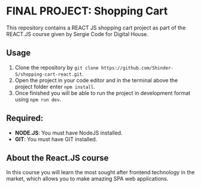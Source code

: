 # FINAL PROJECT: Shopping Cart

This repository contains a REACT JS shopping cart project as part of the REACT.JS course given by Sergie Code for Digital House.

## Usage

1. Clone the repository by `git clone https://github.com/Shinder-S/shopping-cart-react.git`.
2.  Open the project in your code editor and in the terminal above the project folder enter `npm install`.
3.  Once finished you will be able to run the project in development format using `npm run dev`.

## Required:

- **NODE.JS**: You must have NodeJS installed.
- **GIT**: You must have GIT installed.

## About the React.JS course
In this course you will learn the most sought after frontend technology in the market, which allows you to make amazing SPA web applications.